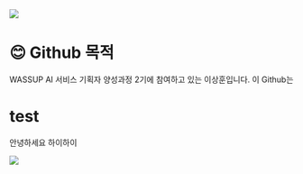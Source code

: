 <img src="https://capsule-render.vercel.app/api?type=venom&color=auto&fontColor=000000&height=240&section=header&text=I%20am%20Sanghoon" />

# 😊 Github 목적
WASSUP AI 서비스 기획자 양성과정 2기에 참여하고 있는 이상훈입니다.
이 Github는 

# test 
안녕하세요
하이하이

<img src="https://capsule-render.vercel.app/api?type=RECT&color=auto&height=180&section=footer&text=contact&fontSize=40&desc=7sanghoon@naver.com" />

